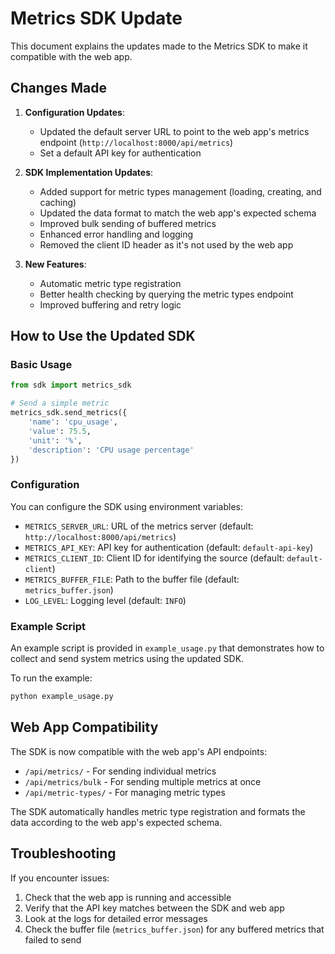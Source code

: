 # Metrics SDK Update

This document explains the updates made to the Metrics SDK to make it compatible with the web app.

## Changes Made

1. **Configuration Updates**:
   - Updated the default server URL to point to the web app's metrics endpoint (`http://localhost:8000/api/metrics`)
   - Set a default API key for authentication

2. **SDK Implementation Updates**:
   - Added support for metric types management (loading, creating, and caching)
   - Updated the data format to match the web app's expected schema
   - Improved bulk sending of buffered metrics
   - Enhanced error handling and logging
   - Removed the client ID header as it's not used by the web app

3. **New Features**:
   - Automatic metric type registration
   - Better health checking by querying the metric types endpoint
   - Improved buffering and retry logic

## How to Use the Updated SDK

### Basic Usage

```python
from sdk import metrics_sdk

# Send a simple metric
metrics_sdk.send_metrics({
    'name': 'cpu_usage',
    'value': 75.5,
    'unit': '%',
    'description': 'CPU usage percentage'
})
```

### Configuration

You can configure the SDK using environment variables:

- `METRICS_SERVER_URL`: URL of the metrics server (default: `http://localhost:8000/api/metrics`)
- `METRICS_API_KEY`: API key for authentication (default: `default-api-key`)
- `METRICS_CLIENT_ID`: Client ID for identifying the source (default: `default-client`)
- `METRICS_BUFFER_FILE`: Path to the buffer file (default: `metrics_buffer.json`)
- `LOG_LEVEL`: Logging level (default: `INFO`)

### Example Script

An example script is provided in `example_usage.py` that demonstrates how to collect and send system metrics using the updated SDK.

To run the example:

```bash
python example_usage.py
```

## Web App Compatibility

The SDK is now compatible with the web app's API endpoints:

- `/api/metrics/` - For sending individual metrics
- `/api/metrics/bulk` - For sending multiple metrics at once
- `/api/metric-types/` - For managing metric types

The SDK automatically handles metric type registration and formats the data according to the web app's expected schema.

## Troubleshooting

If you encounter issues:

1. Check that the web app is running and accessible
2. Verify that the API key matches between the SDK and web app
3. Look at the logs for detailed error messages
4. Check the buffer file (`metrics_buffer.json`) for any buffered metrics that failed to send
